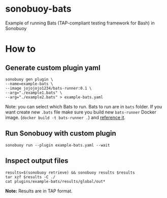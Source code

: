 # sonobuoy-bats
Example of running Bats (TAP-compliant testing framework for Bash) in Sonobuoy

# How to

## Generate custom plugin yaml

```
sonobuoy gen plugin \
--name=example-bats \
--image jojojojo1234/bats-runner:0.1 \
--arg="./example1.bats" \
--arg="./example2.bats" > example-bats.yaml
```

Note: you can select which Bats to run. Bats to run are in `bats` folder. If you want create new `.bats` file make sure you build new `bats-runner` Docker image. (`docker build -t bats-runner .`) and [reference it](#generate-custom-plugin-yaml).

## Run Sonobuoy with custom plugin

```
sonobuoy run --plugin example-bats.yaml --wait
```

## Inspect output files

```
results=$(sonobuoy retrieve) && sonobuoy results $results
tar xzf $results -C ./
cat plugins/example-bats/results/global/out*
```

**Note:** Results are in TAP format.